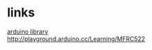 # links

[arduino library](https://github.com/miguelbalboa/rfid)  
http://playground.arduino.cc/Learning/MFRC522

